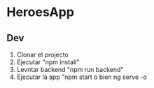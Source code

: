 # HeroesApp

## Dev

1. Clonar el projecto
2. Ejecutar "npm install"
3. Levntar backend "npm run backend"
4. Ejecutar la app "npm start o bien ng serve -o

